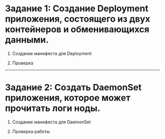 # Задание 1: Создание Deployment приложения, состоящего из двух контейнеров и обменивающихся данными.

1. Создание манифеста для Deployment  

2. Проверка  

---
# Задание 2: Создать DaemonSet приложения, которое может прочитать логи ноды.

1. Создание манифеста для DaemonSet  

2. Проверка работы  
